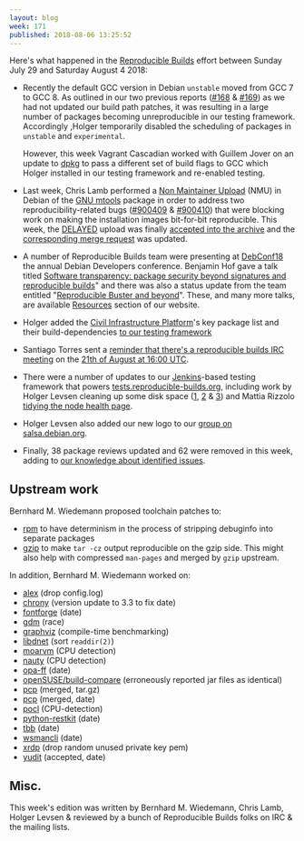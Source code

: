```yaml
---
layout: blog
week: 171
published: 2018-08-06 13:25:52
---
```


Here's what happened in the [Reproducible Builds](https://reproducible-builds.org) effort between Sunday July 29 and Saturday August 4 2018:

* Recently the default GCC version in Debian `unstable` moved from GCC 7 to GCC 8. As outlined in our two previous reports ([#168](https://reproducible-builds.org/blog/posts/169) & [#169](https://reproducible-builds.org/blog/posts/169)) as we had not updated our build path patches, it was resulting in a large number of packages becoming unreproducible in our testing framework. Accordingly ,Holger temporarily disabled the scheduling of packages in `unstable` and `experimental`.

  However, this week Vagrant Cascadian worked with Guillem Jover on an update to [dpkg](https://wiki.debian.org/dpkg) to pass a different set of build flags to GCC which Holger installed in our testing framework and re-enabled testing.

* Last week, Chris Lamb performed a [Non Maintainer Upload](https://wiki.debian.org/NonMaintainerUpload) (NMU) in Debian of the [GNU mtools](https://www.gnu.org/software/mtools/) package in order to address two reproducibility-related bugs ([#900409](https://bugs.debian.org/900409) & [#900410](https://bugs.debian.org/900410)) that were blocking work on making the installation images bit-for-bit reproducible. This week, the [DELAYED](https://lists.debian.org/debian-devel/2004/02/msg00887.html) upload was finally [accepted into the archive](https://tracker.debian.org/news/977829/accepted-mtools-4018-21-source-amd64-into-unstable/) and the [corresponding merge request](https://salsa.debian.org/installer-team/debian-installer/merge_requests/3) was updated.

* A number of Reproducible Builds team were presenting at [DebConf18](https://debconf18.debconf.org/) the annual Debian Developers conference. Benjamin Hof gave a talk titled [Software transparency: package security beyond signatures and reproducible builds](https://debconf18.debconf.org/talks/104-software-transparency-package-security-beyond-signatures-and-reproducible-builds/)" and there was also a status update from the team entitled "[Reproducible Buster and beyond](https://debconf18.debconf.org/talks/80-reproducible-buster-and-beyond/)". These, and many more talks, are available [Resources](https://reproducible-builds.org/resources/) section of our website.

* Holger added the [Civil Infrastructure Platform](https://www.cip-project.org/)'s key package list and their build-dependencies [to our testing framework](https://tests.reproducible-builds.org/debian/buster/amd64/pkg_set_CIP.html)

* Santiago Torres sent a [reminder that there's a reproducible builds IRC meeting](https://lists.reproducible-builds.org/pipermail/rb-general/2018-August/001095.html) on the [21th of August at 16:00 UTC](https://time.is/compare/1600_21_Aug_2018_in_UTC).

* There were a number of updates to our [Jenkins](https://jenkins.io/)-based testing framework that powers [tests.reproducible-builds.org](https://tests.reproducible-builds.org/), including work by Holger Levsen cleaning up some disk space ([1](https://salsa.debian.org/qa/jenkins.debian.net/commit/a1573216), [2](https://salsa.debian.org/qa/jenkins.debian.net/commit/415feb9e) & [3](https://salsa.debian.org/qa/jenkins.debian.net/commit/9f7103b7)) and Mattia Rizzolo [tidying the node health page](https://salsa.debian.org/qa/jenkins.debian.net/commit/fd6639d1).

* Holger Levsen also added our new logo to our [group on salsa.debian.org](https://salsa.debian.org/reproducible-builds).

* Finally, 38 package reviews updated and 62 were removed in this week, adding to [our knowledge about identified issues](https://tests.reproducible-builds.org/debian/index_issues.html).


Upstream work
-------------

Bernhard M. Wiedemann proposed toolchain patches to:

* [rpm](https://github.com/rpm-software-management/rpm/pull/485) to have determinism in the process of stripping debuginfo into separate packages
* [gzip](https://debbugs.gnu.org/cgi/bugreport.cgi?bug=32342) to make `tar -cz` output reproducible on the gzip side. This might also help with compressed `man-pages` and merged by `gzip` upstream.

In addition, Bernhard M. Wiedemann worked on:

* [alex](https://build.opensuse.org/request/show/626133) (drop config.log)
* [chrony](https://build.opensuse.org/request/show/626940) (version update to 3.3 to fix date)
* [fontforge](https://build.opensuse.org/request/show/626785) (date)
* [gdm](https://build.opensuse.org/request/show/626691) (race)
* [graphviz](https://build.opensuse.org/request/show/626475) (compile-time benchmarking)
* [libdnet](https://build.opensuse.org/request/show/626786) (sort `readdir(2)`)
* [moarvm](https://build.opensuse.org/request/show/626135) (CPU detection)
* [nauty](https://build.opensuse.org/request/show/626134) (CPU detection)
* [opa-ff](https://build.opensuse.org/request/show/626787) (date)
* [openSUSE/build-compare](https://github.com/openSUSE/build-compare/pull/27) (erroneously reported jar files as identical)
* [pcp](https://github.com/performancecopilot/pcp/pull/540) (merged, tar.gz)
* [pcp](https://github.com/performancecopilot/pcp/pull/541) (merged, date)
* [pocl](https://build.opensuse.org/request/show/626138) (CPU-detection)
* [python-restkit](https://build.opensuse.org/request/show/627312) (date)
* [tbb](https://build.opensuse.org/request/show/626788) (date)
* [wsmancli](https://build.opensuse.org/request/show/627319) (date)
* [xrdp](https://build.opensuse.org/request/show/627105) (drop random unused private key pem)
* [yudit](http://yudit.org/download/patch-src/yudit-2.9.6.patch2.txt) (accepted, date)


Misc.
-----

This week's edition was written by Bernhard M. Wiedemann, Chris Lamb, Holger Levsen & reviewed by a bunch of Reproducible Builds folks on IRC & the mailing lists.
